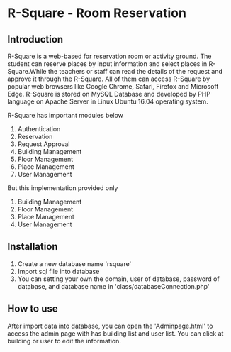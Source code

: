 # R-Square - Room Reservation
## Introduction
R-Square is a web-based for reservation room or activity ground. The student can reserve places by input information and select places in R-Square.While the teachers or staff can read the details of the request and approve it through the R-Square. All of them can access R-Square by popular web browsers like Google Chrome, Safari, Firefox and Microsoft Edge. R-Square is stored on MySQL Database and developed by PHP language on Apache Server in Linux Ubuntu 16.04 operating system.

R-Square has important modules below

1) Authentication
2) Reservation
3) Request Approval
4) Building Management
5) Floor Management
6) Place Management
7) User Management

But this implementation provided only

1) Building Management
2) Floor Management
3) Place Management
4) User Management

## Installation
1) Create a new database name 'rsquare'
2) Import sql file into database
3) You can setting your own the domain, user of database, password of database, and database name in 'class/databaseConnection.php'

## How to use
After import data into database, you can open the 'Adminpage.html' to access the admin page with has building list and user list. You can click at building or user to edit the information.

